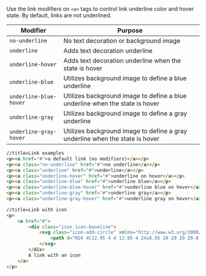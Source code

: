 Use the link modifiers on `<a>` tags to control link underline color and hover state. By default, links are not underlined.

Modifier | Purpose
-------- | -------
`no-underline`         | No text decoration or background image
`underline`            | Adds text decoration underline
`underline-hover`      | Adds text decoration underline when the state is hover
`underline-blue`       | Utilizes background image to define a blue underline
`underline-blue-hover` | Utilizes background image to define a blue underline when the state is hover
`underline-gray`       | Utilizes background image to define a gray underline
`underline-gray-hover` | Utilizes background image to define a gray underline when the state is hover

```html
//title=Link examples
<p><a href="#">a default link (no modifiers)</a></p>
<p><a class="no-underline" href="#">no underline</a></p>
<p><a class="underline" href="#">underline</a></p>
<p><a class="underline-hover" href="#">underline on hover</a></p>
<p><a class="underline-blue" href="#">underline blue</a></p>
<p><a class="underline-blue-hover" href="#">underline blue on hover</a></p>
<p><a class="underline-gray" href="#">underline gray</a></p>
<p><a class="underline-gray-hover" href="#">underline gray on hover</a></p>
```

```html
//title=Link with icon
<p>
    <a href="#">
        <div class="icon icon-baseline">
            <svg class="icon-add-circle" xmlns="http://www.w3.org/2000/svg" width="48" height="48" viewBox="0 0 48 48">
                <path d="M24 4C12.95 4 4 12.95 4 24s8.95 20 20 20 20-8.95 20-20S35.05 4 24 4zm10 22h-8v8h-4v-8h-8v-4h8v-8h4v8h8v4z"></path>
            </svg>
        </div>
        A link with an icon
    </a>
</p>
```